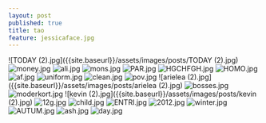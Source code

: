 ```yaml
---
layout: post
published: true
title: tao
feature: jessicaface.jpg
---
```

![TODAY (2).jpg]({{site.baseurl}}/assets/images/posts/TODAY (2).jpg)
![money.jpg]({{site.baseurl}}/assets/images/posts/money.jpg)
![ali.jpg]({{site.baseurl}}/assets/images/posts/ali.jpg)
![mons.jpg]({{site.baseurl}}/assets/images/posts/mons.jpg)
![PAR.jpg]({{site.baseurl}}/assets/images/posts/PAR.jpg)
![HGCHFGH.jpg]({{site.baseurl}}/assets/images/posts/HGCHFGH.jpg)
![HOMO.jpg]({{site.baseurl}}/assets/images/posts/HOMO.jpg)
![af.jpg]({{site.baseurl}}/assets/images/posts/af.jpg)
![uniform.jpg]({{site.baseurl}}/assets/images/posts/uniform.jpg)
![clean.jpg]({{site.baseurl}}/assets/images/posts/clean.jpg)
![pov.jpg]({{site.baseurl}}/assets/images/posts/pov.jpg)
![arielea (2).jpg]({{site.baseurl}}/assets/images/posts/arielea (2).jpg)
![bosses.jpg]({{site.baseurl}}/assets/images/posts/bosses.jpg)
![moderkort.jpg]({{site.baseurl}}/assets/images/posts/moderkort.jpg)
![kevin (2).jpg]({{site.baseurl}}/assets/images/posts/kevin (2).jpg)
![12g.jpg]({{site.baseurl}}/assets/images/posts/12g.jpg)
![child.jpg]({{site.baseurl}}/assets/images/posts/child.jpg)
![ENTRI.jpg]({{site.baseurl}}/assets/images/posts/ENTRI.jpg)
![2012.jpg]({{site.baseurl}}/assets/images/posts/2012.jpg)
![winter.jpg]({{site.baseurl}}/assets/images/posts/winter.jpg)
![AUTUM.jpg]({{site.baseurl}}/assets/images/posts/AUTUM.jpg)
![ash.jpg]({{site.baseurl}}/assets/images/posts/ash.jpg)
![day.jpg]({{site.baseurl}}/assets/images/posts/day.jpg)

